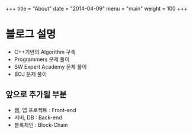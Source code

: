 +++
title = "About"
date = "2014-04-09"
menu = "main"
weight = 100
+++

# 블로그 설명

- C++기반의 Algorithm 구축
- Programmers 문제 풀이
- SW Expert Academy 문제 풀이
- BOJ 문제 풀이


## 앞으로 추가될 부분

- 웹, 앱 프로젝트 : Front-end
- 서버, DB : Back-end
- 블록체인 : Block-Chain